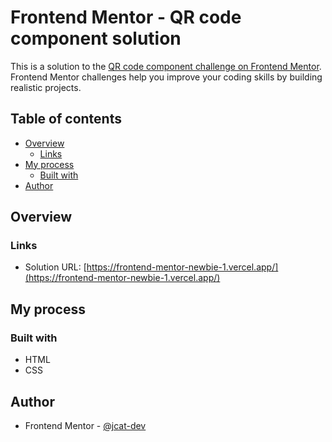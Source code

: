 # Frontend Mentor - QR code component solution

This is a solution to the [QR code component challenge on Frontend Mentor](https://www.frontendmentor.io/challenges/qr-code-component-iux_sIO_H). Frontend Mentor challenges help you improve your coding skills by building realistic projects. 

## Table of contents

- [Overview](#overview)
  - [Links](#links)
- [My process](#my-process)
  - [Built with](#built-with)
- [Author](#author)

## Overview

### Links

- Solution URL: [https://frontend-mentor-newbie-1.vercel.app/](https://frontend-mentor-newbie-1.vercel.app/)

## My process

### Built with

- HTML
- CSS

## Author

- Frontend Mentor - [@jcat-dev](https://www.frontendmentor.io/profile/jcat-dev)